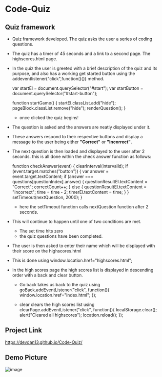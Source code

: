 # Code-Quiz

## Quiz framework

* Quiz framework developed.  The quiz asks the user a series of coding questions. 

* The quiz has a timer of 45 seconds and a link to a second page. The highscores.html page.

* In the quiz the user is greeted with a brief description of the quiz and its purpose, and also has a working get started button using the 
    addeventlistener("click",function(){}) method.

    var startEl = document.querySelector("#start");
    var startButton = document.querySelector("#start-button");

    function startGame() {
        startEl.classList.add("hide");
        pageBlock.classList.remove("hide");
        renderQuestion();
    }

    * once clicked the quiz begins!

* The question is asked and the answers are neatly displayed under it.



* These answers respond to their respective buttons and display a message to the user being either **"Correct"** or **"Incorrect"**.

* The next question is then loaded and displayed to the user after 2 seconds. this is all done within the check answer function as follows:

    function checkAnswer(event) {
    clearInterval(intervalId);
    if (event.target.matches("button")) {
        var answer = event.target.textContent;
        if (answer === questions[questionIndex].answer) {
            questionResultEl.textContent = "Correct";
            correctCount++;
        } else {
            questionResultEl.textContent = "Incorrect";
            time = time - 2;
            timerEl.textContent = time;
        }
    }
    setTimeout(nextQuestion, 2000);
    }

    * here the setTimeout function calls nextQuestion function after 2 seconds.

* This will continue to happen until one of two conditions are met.

     * The set time hits zero
     * the quiz questions have been completed.

* The user is then asked to enter their name which will be displayed with their score on the highscores.html
* This is done using window.location.href="highscores.html";

* In the high scores page the high scores list is displayed in descending order with a back and clear button.

    * Go back takes us back to the quiz using 
        goBack.addEventListener("click", function(){
            window.location.href="index.html";
        });

    * clear clears the high scores list using 
        clearPage.addEventListener("click", function(){
            localStorage.clear();
            alert("Cleared all highscores");
            location.reload();
        });

## Project Link

https://devdan13.github.io/Code-Quiz/


## Demo Picture

![image](https://user-images.githubusercontent.com/69943020/96529563-86516980-1253-11eb-8d6f-e7e313a5829b.png)